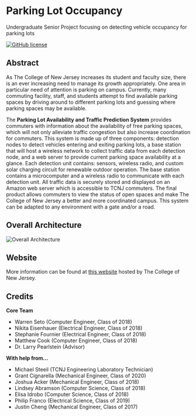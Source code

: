# Parking Lot Occupancy
Undergraduate Senior Project focusing on detecting vehicle occupancy for parking lots

[![GitHub license](https://img.shields.io/badge/license-MIT-blue.svg)](https://raw.githubusercontent.com/nextseto/Parking-Lot-Occupancy/master/LICENSE)

## Abstract

As The College of New Jersey increases its student and faculty size, there is an ever increasing need to manage its growth appropriately. One area in particular need of attention is parking on campus. Currently, many commuting facility, staff, and students attempt to find available parking spaces by driving around to different parking lots and guessing where parking spaces may be available.

The **Parking Lot Availability and Traffic Prediction System** provides commuters with information about the availability of free parking spaces, which will not only alleviate traffic congestion but also increase coordination for commuters. This system is made up of three components: detection nodes to detect vehicles entering and exiting parking lots, a base station that will host a wireless network to collect traffic data from each detection node, and a web server to provide current parking space availability at a glance. Each detection unit contains: sensors, wireless radio, and custom solar charging circuit for renewable outdoor operation. The base station contains a microcomputer and a wireless radio to communicate with each detection unit. All traffic data is securely stored and displayed on an Amazon web server which is accessible to TCNJ commuters. The final product allows commuters to view the status of open spaces and make The College of New Jersey a better and more coordinated campus. This system can be adapted to any environment with a gate and/or a road.

## Overall Architecture

![Overall Architecture](https://github.com/nextseto/Parking-Lot-Occupancy/raw/master/assets/overall_system.png)

## Website

More information can be found at [this website](https://parkinglotavailability18.pages.tcnj.edu/?page_id=45) hosted by The College of New Jersey.

## Credits

**Core Team**

- Warren Seto (Computer Engineer, Class of 2018)
- Nikita Eisenhauer (Electrical Engineer, Class of 2018)
- Stephanie Fournier (Electrical Engineer, Class of 2018)
- Matthew Cook (Computer Engineer, Class of 2018)
- Dr. Larry Pearlstein (Advisor)

**With help from...**

- Michael Steeil (TCNJ Engineering Laboratory Technician)
- Grant Cignarella (Mechanical Engineer, Class of 2020)
- Joshua Acker (Mechanical Engineer, Class of 2018)
- Lindsey Abramson (Computer Science, Class of 2018)
- Elisa Idrobo (Computer Science, Class of 2018)
- Philip Franco (Electrical Science, Class of 2019)
- Justin Cheng (Mechanical Engineer, Class of 2017)

